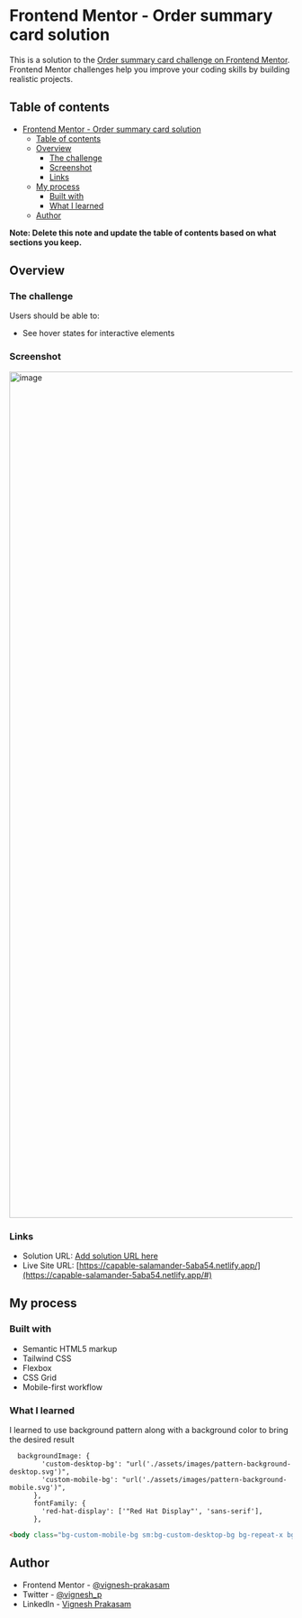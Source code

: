 # Frontend Mentor - Order summary card solution

This is a solution to the [Order summary card challenge on Frontend Mentor](https://www.frontendmentor.io/challenges/order-summary-component-QlPmajDUj). Frontend Mentor challenges help you improve your coding skills by building realistic projects. 

## Table of contents

- [Frontend Mentor - Order summary card solution](#frontend-mentor---order-summary-card-solution)
  - [Table of contents](#table-of-contents)
  - [Overview](#overview)
    - [The challenge](#the-challenge)
    - [Screenshot](#screenshot)
    - [Links](#links)
  - [My process](#my-process)
    - [Built with](#built-with)
    - [What I learned](#what-i-learned)
  - [Author](#author)

**Note: Delete this note and update the table of contents based on what sections you keep.**

## Overview

### The challenge

Users should be able to:

- See hover states for interactive elements

### Screenshot

<img width="1502" alt="image" src="https://github.com/user-attachments/assets/ea1355f8-3c0b-4cef-9982-2fe29a095c7f">


### Links

- Solution URL: [Add solution URL here](https://your-solution-url.com)
- Live Site URL: [https://capable-salamander-5aba54.netlify.app/](https://capable-salamander-5aba54.netlify.app/#)

## My process

### Built with

- Semantic HTML5 markup
- Tailwind CSS
- Flexbox
- CSS Grid
- Mobile-first workflow


### What I learned

I learned to use background pattern along with a background color to bring the desired result

```
  backgroundImage: {
        'custom-desktop-bg': "url('./assets/images/pattern-background-desktop.svg')",
        'custom-mobile-bg': "url('./assets/images/pattern-background-mobile.svg')",
      },
      fontFamily: {
        'red-hat-display': ['"Red Hat Display"', 'sans-serif'],
      },
```

```html
<body class="bg-custom-mobile-bg sm:bg-custom-desktop-bg bg-repeat-x bg-primary-pale font-red-hat-display">
```


## Author

- Frontend Mentor - [@vignesh-prakasam](https://www.frontendmentor.io/profile/vignesh-prakasam)
- Twitter - [@vignesh_p](https://www.twitter.com/vignesh_p)
- LinkedIn - [Vignesh Prakasam](https://www.linkedin.com/in/vprakasam/)



